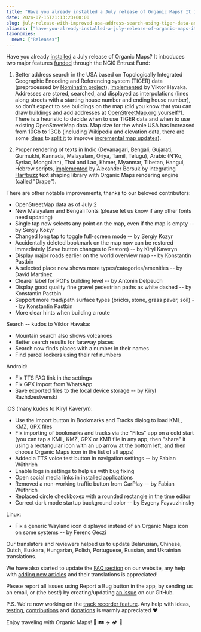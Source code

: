 ```yaml
---
title: "Have you already installed a July release of Organic Maps? It introduces two major features funded through the NGI0 Entrust Fund"
date: 2024-07-15T21:13:23+00:00
slug: july-release-with-improved-usa-address-search-using-tiger-data-and-fixed-text-rendering-for-non-latin-scripts-funded-by-ngi0-entrust-fund
aliases: ["have-you-already-installed-a-july-release-of-organic-maps-it-introduces-two-major-features-funded-through-the-ngi0-entrust-fund"]
taxonomies:
  news: ["Releases"]
---
```


Have you already [installed](https://omaps.app/get) a July release of Organic Maps? It introduces two major features [funded](https://nlnet.nl/project/OrganicMaps/) through the NGI0 Entrust Fund:

1. Better address search in the USA based on Topologically Integrated Geographic Encoding and Referencing system (TIGER) data (preprocessed by [Nominatim project](https://nominatim.org/data/)), [implemented](https://github.com/organicmaps/organicmaps/issues/2532) by Viktor Havaka. Addresses are stored, searched, and displayed as interpolations (lines along streets with a starting house number and ending house number), so don't expect to see buildings on the map (did you know that you can draw buildings and add addresses at [OpenStreetMap.org](https://openstreetmap.org/) yourself?).
There is a heuristic to decide when to use TIGER data and when to use existing OpenStreetMap data.
Map size for the whole USA has increased from 10Gb to 13Gb (including Wikipedia and elevation data, there are some [ideas](https://github.com/organicmaps/organicmaps/issues/8672) to [split it](https://github.com/organicmaps/organicmaps/issues/5912) to improve [incremental map updates](https://github.com/organicmaps/organicmaps/issues/2317)).

2. Proper rendering of texts in Indic (Devanagari, Bengali, Gujarati, Gurmukhi, Kannada, Malayalam, Oriya, Tamil, Telugu), Arabic (N'Ko, Syriac, Mongolian), Thai and Lao, Khmer, Myanmar, Tibetan, Hangul, Hebrew scripts, [implemented](https://github.com/organicmaps/organicmaps/issues/4281) by Alexander Borsuk by integrating [Harfbuzz](https://harfbuzz.github.io/) text shaping library with Organic Maps rendering engine (called "Drape").

There are other notable improvements, thanks to our beloved contributors:

* OpenStreetMap data as of July 2
* New Malayalam and Bengali fonts (please let us know if any other fonts need updating)
* Single tap now selects any point on the map, even if the map is empty -- by Sergiy Kozyr
* Changed long tap to toggle full-screen mode -- by Sergiy Kozyr
* Accidentally deleted bookmark on the map now can be restored immediately (Save button changes to Restore) -- by Kiryl Kaveryn
* Display major roads earlier on the world overview map -- by Konstantin Pastbin
* A selected place now shows more types/categories/amenities -- by David Martinez
* Clearer label for POI's building level -- by Antonin Delpeuch
* Display good quality fine gravel pedestrian paths as white dashed -- by Konstantin Pastbin
* Support more road/path surface types (bricks, stone, grass paver, soil) -- by Konstantin Pastbin
* More clear hints when building a route

Search -- kudos to Viktor Havaka:
* Mountain search also shows volcanoes
* Better search results for faraway places
* Search now finds places with a number in their names
* Find parcel lockers using their ref numbers

Android:
* Fix TTS FAQ link in the settings
* Fix GPX import from WhatsApp
* Save exported files to the local device storage -- by Kiryl Razhdzestvenski

iOS (many kudos to Kiryl Kaveryn):
* Use the Import button in Bookmarks and Tracks dialog to load KML, KMZ, GPX files
* Fix importing of bookmarks and tracks via the "Files" app on a cold start (you can tap a KML, KMZ, GPX or KMB file in any app, then "share" it using a rectangular icon with an up arrow at the bottom left, and then choose Organic Maps icon in the list of all apps)
* Added a TTS voice test button in navigation settings -- by Fabian Wüthrich
* Enable logs in settings to help us with bug fixing
* Open social media links in installed applications
* Removed a non-working traffic button from CarPlay -- by Fabian Wüthrich
* Replaced circle checkboxex with a rounded rectangle in the time editor
* Correct dark mode startup background color -- by Evgeny Fayvuzhinsky

Linux:
* Fix a generic Wayland icon displayed instead of an Organic Maps icon on some systems -- by Ferenc Géczi

Our translators and reviewers helped us to update Belarusian, Chinese, Dutch, Euskara, Hungarian, Polish, Portuguese, Russian, and Ukrainian translations.

We have also started to update the [FAQ section](https://organicmaps.app/faq/) on our website, any help with [adding new articles](https://github.com/organicmaps/organicmaps.github.io/) and their translations is appreciated!

Please report all issues using Report a Bug button in the app, by sending us an email, or (the best!) by creating/updating [an issue](https://github.com/organicmaps/organicmaps/issues/) on our GitHub.

P.S. We're now working on the [track recorder feature](https://github.com/organicmaps/organicmaps/labels/Track%20Recording). Any help with ideas, [testing](https://organicmaps.app/#community), [contributions](https://organicmaps.app/support-us/) and [donations](https://organicmaps.app/donate/) is warmly appreciated ❤️

Enjoy traveling with Organic Maps! 🚕 🛤 ✈️ 🏕 👣

